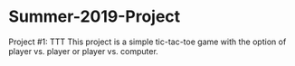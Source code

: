 # Summer-2019-Project

Project #1: TTT
This project is a simple tic-tac-toe game with the option of player vs. player or player vs. computer. 
